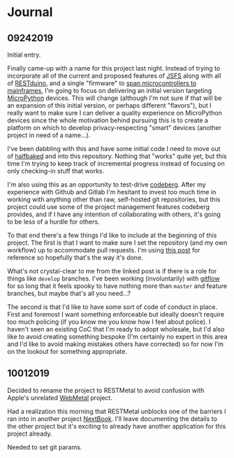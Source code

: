 # Journal

## 09242019

Initial entry.

Finally came-up with a name for this project last night.  Instead of trying to incorporate all of the current and proposed features of [JSFS](https://github.com/jjg/jsfs/) along with all of [RESTduino](https://github.com/jjg/restduino), and a single "firmware" to [span microcontrollers to mainframes](https://jasongullickson.com/posts/has-it-all-been-leading-to-this/), I'm going to focus on delivering an initial version targeting [MicroPython](https://micropython.org/) devices.  This will change (although I'm not sure if that will be an expansion of this initial version, or perhaps different "flavors"), but I really want to make sure I can deliver a quality experience on MicroPython devices since the whole motivation behind pursuing this is to create a platform on which to develop privacy-respecting "smart" devices (another project in need of a name...).

I've been dabbling with this and have some initial code I need to move out of [halfbaked](https://gitlab.com/jgullickson/halfbaked) and into this repository.  Nothing that "works" quite yet, but this time I'm trying to keep track of incremental progress instead of focusing on only checking-in stuff that works.

I'm also using this as an opportunity to test-drive [codeberg](https://codeberg.org).  After my experience with Github and Gitlab I'm hesitant to invest too much time in working with anything other than raw, self-hosted git repositories, but this project could use some of the project management features codeberg provides, and if I have any intention of collaborating with others, it's going to be less of a hurdle for others.

To that end there's a few things I'd like to include at the beginning of this project.  The first is that I want to make sure I set the repository (and my own workflow) up to accommodate pull requests.  I'm using [this post](https://gist.github.com/Chaser324/ce0505fbed06b947d962) for reference so hopefully that's the way it's done.

What's not crystal-clear to me from the linked post is if there is a role for things like `develop` branches.  I've been working (involuntarily) with [gitflow](https://nvie.com/posts/a-successful-git-branching-model/) for so long that it feels spooky to have nothing more than `master` and feature branches, but maybe that's all you need...?

The second is that I'd like to have some sort of code of conduct in place.  First and foremost I want something enforceable but ideally doesn't require too much policing (if you know me you know how I feel about police).  I haven't seen an existing CoC that I'm ready to adopt wholesale, but I'd also like to avoid creating something bespoke (I'm certainly no expert in this area and I'd like to avoid making mistakes others have corrected) so for now I'm on the lookout for something appropriate.


## 10012019

Decided to rename the project to RESTMetal to avoid confusion with Apple's unrelated [WebMetal](https://en.wikipedia.org/wiki/WebGPU) project.

Had a realization this morning that RESTMetal unblocks one of the barriers I ran into in another project [NextBook](https://codeberg.org/jjg/nextbook).  I'll leave documenting the details to the other project but it's exciting to already have another application for this project already.

Needed to set git params.
